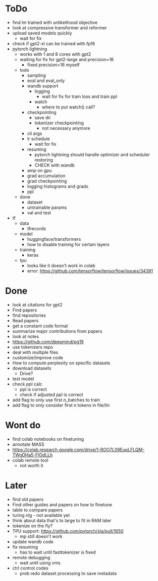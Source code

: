 # ToDo

-   find lm trained with unlikelihood objective
-   look at compressive transformer and reformer
-   upload saved models quickly
    -   wait for fix
-   check if gpt2-xl can be trained with fp16
-   pytorch lightning
    -   works with 1 and 8 cores with gpt2
    -   waiting for fix for gpt2-large and precision=16
        -   fixed precision=16 myself
    -   todo
        -   sampling
        -   eval and eval_only
        -   wandb support
            -   logging
                -   wait for fix for train loss and train ppl
            -   watch
                -   where to put watch() call?
        -   checkpointing
            -   save dir
            -   tokenizer checkpointing
                -   not necessary anymore
        -   cli args
        -   lr schedule
            -   wait for fix
        -   resuming
            -   pytorch lightning should handle optimizer and scheduler restoring
            -   CHECK with wandb
        -   amp on gpu
        -   grad accumulation
        -   grad checkpointing
        -   logging histograms and grads
        -   ppl
    -   done
        -   dataset
        -   untrainable params
        -   val and test
-   tf
    -   data
        -   tfrecords
    -   model
        -   huggingface/transformers
        -   how to disable training for certain layers
    -   training
        -   keras
    -   tpu
        -   looks like it doesn't work in colab
        -   error: https://github.com/tensorflow/tensorflow/issues/34391

# Done

-   look at citations for gpt2
-   Find papers
-   find repositories
-   Read papers
-   get a constant code format
-   summarize major contributions from papers
-   look at notes
-   https://github.com/deepmind/pg19
-   use tokenizers repo
-   deal with multiple files
-   customize/improve code
-   How to compute perplexity on specific datasets
-   download datasets
    -   Drive?
-   test model
-   check ppl calc
    -   ppl is correct
    -   check if adjusted ppl is correct
-   add flag to only use first n_batches to train
-   add flag to only consider first n tokens in file/lin

# Wont do

-   find colab notebooks on finetuning
-   annotate MASS
-   https://colab.research.google.com/drive/1-ROO7L09EupLFLQM-TWgDHa5-FIOdLLh
-   colab remote tool
    -   not worth it

# Later

-   find old papers
-   Find other guides and papers on how to finetune
-   table to compare papers
-   turing nlg - not available yet
-   think about data that's to large to fit in RAM later
-   tokenize on the fly?
-   TPU support: https://github.com/pytorch/xla/pull/1650
    -   mp still doesn't work
-   update wandb code
-   fix resuming
    -   has to wait until fasttokenizer is fixed
-   remote debugging
    -   wait until using vms
-   ctrl control codes
    -   prob redo dataset processing to save metadata
